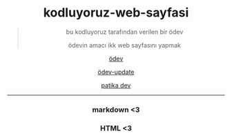 <div align="center">

# kodluyoruz-web-sayfasi

> bu kodluyoruz tarafından verilen bir ödev 
> 
> ödevin amacı ikk web sayfasını yapmak

[ödev](https://app.patika.dev/courses/html/odev1)

[ödev-update](https://app.patika.dev/courses/html/odev2)

[patika dev](www.patika.dev)

---

### markdown <3
### HTML <3

</div>